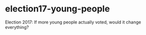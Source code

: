# election17-young-people
Election 2017: If more young people actually voted, would it change everything?
